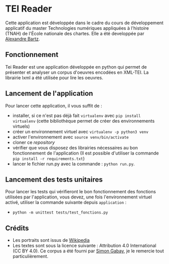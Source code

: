 # TEI Reader

Cette application est développée dans le cadre du cours de développement applicatif du master Technologies numériques appliquées à l'histoire (TNAH) de l'École nationale des chartes. Elle a été developpée par [Alexandre Bartz](https://github.com/alexbartz).

## Fonctionnement
Tei Reader est une application développée en python qui permet de présenter et analyser un corpus d'oeuvres encodées en XML-TEI.
La librairie lxml a été utilisée pour lire les oeuvres.

## Lancement de l'application
Pour lancer cette application, il vous suffit de :
* installer, si ce n'est pas déjà fait `virtualenv` avec `pip install virtualenv` (cette bibliothèque permet de créer des environnements virtuels)
* créer un environnement virtuel avec `virtualenv -p python3 venv`
* activer l'environnement avec `source venv/bin/activate`
* cloner ce *repository*
* vérifier que vous disposez des librairies nécessaires au bon fonctionnement de l'application (Il est possible d'utiliser la commande `pip install -r requirements.txt`)
* lancer le fichier run.py avec la commande :  `python run.py`.

## Lancement des tests unitaires
Pour lancer les tests qui vérifieront le bon fonctionnement des fonctions utilisées par l'application, vous devez, une fois l'environnement virtuel activé, utiliser la commande suivante depuis `application` :
* `python -m unittest tests/test_fonctions.py`

## Crédits
* Les portraits sont issus de [Wikipedia](https://www.wikipedia.org/)
* Les textes sont sous la licence suivante : Attribution 4.0 International (CC BY 4.0).
Ce corpus a été fourni par [Simon Gabay](https://github.com/gabays), je le remercie tout particulièrement.
